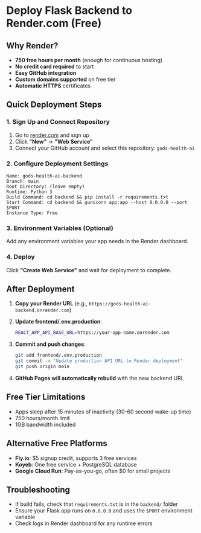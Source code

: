 # Deploy Flask Backend to Render.com (Free)

## Why Render?
- **750 free hours per month** (enough for continuous hosting)
- **No credit card required** to start
- **Easy GitHub integration**
- **Custom domains supported** on free tier
- **Automatic HTTPS** certificates

## Quick Deployment Steps

### 1. Sign Up and Connect Repository
1. Go to [render.com](https://render.com) and sign up
2. Click **"New"** → **"Web Service"**
3. Connect your GitHub account and select this repository: `gods-health-ai`

### 2. Configure Deployment Settings
```
Name: gods-health-ai-backend
Branch: main
Root Directory: (leave empty)
Runtime: Python 3
Build Command: cd backend && pip install -r requirements.txt
Start Command: cd backend && gunicorn app:app --host 0.0.0.0 --port $PORT
Instance Type: Free
```

### 3. Environment Variables (Optional)
Add any environment variables your app needs in the Render dashboard.

### 4. Deploy
Click **"Create Web Service"** and wait for deployment to complete.

## After Deployment

1. **Copy your Render URL** (e.g., `https://gods-health-ai-backend.onrender.com`)

2. **Update frontend/.env.production**:
   ```bash
   REACT_APP_API_BASE_URL=https://your-app-name.onrender.com
   ```

3. **Commit and push changes**:
   ```bash
   git add frontend/.env.production
   git commit -m "Update production API URL to Render deployment"
   git push origin main
   ```

4. **GitHub Pages will automatically rebuild** with the new backend URL

## Free Tier Limitations
- Apps sleep after 15 minutes of inactivity (30-60 second wake-up time)
- 750 hours/month limit
- 1GB bandwidth included

## Alternative Free Platforms
- **Fly.io**: $5 signup credit, supports 3 free services
- **Koyeb**: One free service + PostgreSQL database
- **Google Cloud Run**: Pay-as-you-go, often $0 for small projects

## Troubleshooting
- If build fails, check that `requirements.txt` is in the `backend/` folder
- Ensure your Flask app runs on `0.0.0.0` and uses the `$PORT` environment variable
- Check logs in Render dashboard for any runtime errors